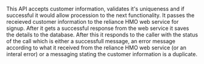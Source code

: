 This API accepts customer information, validates it's uniqueness and if successful it would allow procession to the next functionality. It passes the receieved customer information to the reliance HMO web service for signup. After it gets a successful response from the web service it saves the details to the database. After this it responds to the caller with the status of the call which is either a successfull message, an error message according to what it received from the reliance HMO web service (or an interal error) or a messaging stating the customer information is a duplicate.
